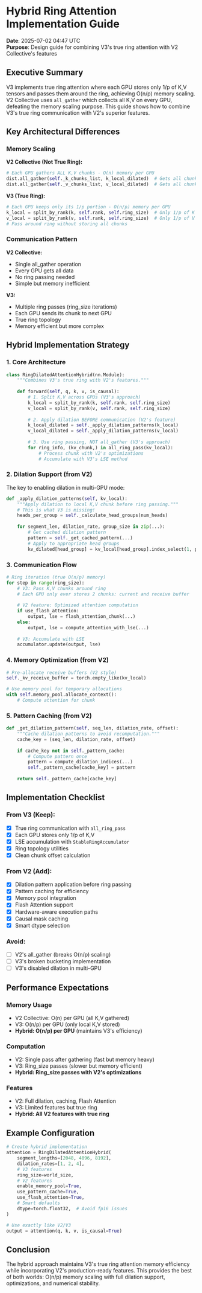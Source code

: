 # Hybrid Ring Attention Implementation Guide

**Date**: 2025-07-02 04:47 UTC  
**Purpose**: Design guide for combining V3's true ring attention with V2 Collective's features

## Executive Summary

V3 implements true ring attention where each GPU stores only 1/p of K,V tensors and passes them around the ring, achieving O(n/p) memory scaling. V2 Collective uses `all_gather` which collects all K,V on every GPU, defeating the memory scaling purpose. This guide shows how to combine V3's true ring communication with V2's superior features.

## Key Architectural Differences

### Memory Scaling

**V2 Collective (Not True Ring):**
```python
# Each GPU gathers ALL K,V chunks - O(n) memory per GPU
dist.all_gather(self._k_chunks_list, k_local_dilated)  # Gets all chunks
dist.all_gather(self._v_chunks_list, v_local_dilated)  # Gets all chunks
```

**V3 (True Ring):**
```python
# Each GPU keeps only its 1/p portion - O(n/p) memory per GPU
k_local = split_by_rank(k, self.rank, self.ring_size)  # Only 1/p of K
v_local = split_by_rank(v, self.rank, self.ring_size)  # Only 1/p of V
# Pass around ring without storing all chunks
```

### Communication Pattern

**V2 Collective:**
- Single all_gather operation
- Every GPU gets all data
- No ring passing needed
- Simple but memory inefficient

**V3:**
- Multiple ring passes (ring_size iterations)
- Each GPU sends its chunk to next GPU
- True ring topology
- Memory efficient but more complex

## Hybrid Implementation Strategy

### 1. Core Architecture

```python
class RingDilatedAttentionHybrid(nn.Module):
    """Combines V3's true ring with V2's features."""
    
    def forward(self, q, k, v, is_causal):
        # 1. Split K,V across GPUs (V3's approach)
        k_local = split_by_rank(k, self.rank, self.ring_size)
        v_local = split_by_rank(v, self.rank, self.ring_size)
        
        # 2. Apply dilation BEFORE communication (V2's feature)
        k_local_dilated = self._apply_dilation_patterns(k_local)
        v_local_dilated = self._apply_dilation_patterns(v_local)
        
        # 3. Use ring passing, NOT all_gather (V3's approach)
        for ring_info, (kv_chunk,) in all_ring_pass(kv_local):
            # Process chunk with V2's optimizations
            # Accumulate with V3's LSE method
```

### 2. Dilation Support (from V2)

The key to enabling dilation in multi-GPU mode:

```python
def _apply_dilation_patterns(self, kv_local):
    """Apply dilation to local K,V chunk before ring passing."""
    # This is what V3 is missing!
    heads_per_group = self._calculate_head_groups(num_heads)
    
    for segment_len, dilation_rate, group_size in zip(...):
        # Get cached dilation pattern
        pattern = self._get_cached_pattern(...)
        # Apply to appropriate head groups
        kv_dilated[head_group] = kv_local[head_group].index_select(1, pattern)
```

### 3. Communication Flow

```python
# Ring iteration (true O(n/p) memory)
for step in range(ring_size):
    # V3: Pass K,V chunks around ring
    # Each GPU only ever stores 2 chunks: current and receive buffer
    
    # V2 feature: Optimized attention computation
    if use_flash_attention:
        output, lse = flash_attention_chunk(...)
    else:
        output, lse = compute_attention_with_lse(...)
    
    # V3: Accumulate with LSE
    accumulator.update(output, lse)
```

### 4. Memory Optimization (from V2)

```python
# Pre-allocate receive buffers (V2 style)
self._kv_receive_buffer = torch.empty_like(kv_local)

# Use memory pool for temporary allocations
with self.memory_pool.allocate_context():
    # Compute attention for chunk
```

### 5. Pattern Caching (from V2)

```python
def _get_dilation_pattern(self, seq_len, dilation_rate, offset):
    """Cache dilation patterns to avoid recomputation."""
    cache_key = (seq_len, dilation_rate, offset)
    
    if cache_key not in self._pattern_cache:
        # Compute pattern once
        pattern = compute_dilation_indices(...)
        self._pattern_cache[cache_key] = pattern
        
    return self._pattern_cache[cache_key]
```

## Implementation Checklist

### From V3 (Keep):
- [x] True ring communication with `all_ring_pass`
- [x] Each GPU stores only 1/p of K,V
- [x] LSE accumulation with `StableRingAccumulator`
- [x] Ring topology utilities
- [x] Clean chunk offset calculation

### From V2 (Add):
- [x] Dilation pattern application before ring passing
- [x] Pattern caching for efficiency
- [x] Memory pool integration
- [x] Flash Attention support
- [x] Hardware-aware execution paths
- [x] Causal mask caching
- [x] Smart dtype selection

### Avoid:
- [ ] V2's all_gather (breaks O(n/p) scaling)
- [ ] V3's broken bucketing implementation
- [ ] V3's disabled dilation in multi-GPU

## Performance Expectations

### Memory Usage
- V2 Collective: O(n) per GPU (all K,V gathered)
- V3: O(n/p) per GPU (only local K,V stored)
- **Hybrid: O(n/p) per GPU** (maintains V3's efficiency)

### Computation
- V2: Single pass after gathering (fast but memory heavy)
- V3: Ring_size passes (slower but memory efficient)
- **Hybrid: Ring_size passes with V2's optimizations**

### Features
- V2: Full dilation, caching, Flash Attention
- V3: Limited features but true ring
- **Hybrid: All V2 features with true ring**

## Example Configuration

```python
# Create hybrid implementation
attention = RingDilatedAttentionHybrid(
    segment_lengths=[2048, 4096, 8192],
    dilation_rates=[1, 2, 4],
    # V3 features
    ring_size=world_size,
    # V2 features
    enable_memory_pool=True,
    use_pattern_cache=True,
    use_flash_attention=True,
    # Smart defaults
    dtype=torch.float32,  # Avoid fp16 issues
)

# Use exactly like V2/V3
output = attention(q, k, v, is_causal=True)
```

## Conclusion

The hybrid approach maintains V3's true ring attention memory efficiency while incorporating V2's production-ready features. This provides the best of both worlds: O(n/p) memory scaling with full dilation support, optimizations, and numerical stability.